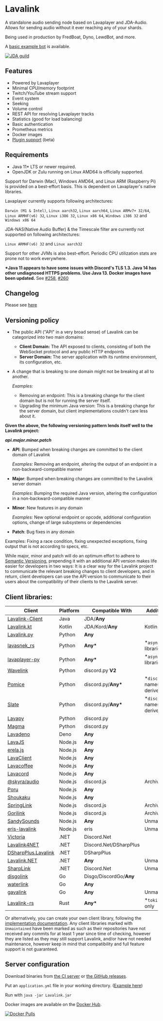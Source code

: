 # Lavalink
A standalone audio sending node based on Lavaplayer and JDA-Audio.
Allows for sending audio without it ever reaching any of your shards.

Being used in production by FredBoat, Dyno, LewdBot, and more.

A [basic example bot](Testbot) is available.

[![JDA guild](https://discordapp.com/api/guilds/125227483518861312/embed.png?style=banner2)](https://discord.gg/jtAWrzU)

## Features
* Powered by Lavaplayer
* Minimal CPU/memory footprint
* Twitch/YouTube stream support
* Event system
* Seeking
* Volume control
* REST API for resolving Lavaplayer tracks
* Statistics (good for load balancing)
* Basic authentication
* Prometheus metrics
* Docker images
* [Plugin support](PLUGINS.md) (beta)

## Requirements

* Java 11* LTS or newer required.
* OpenJDK or Zulu running on Linux AMD64 is officially supported.

Support for Darwin (Mac), Windows AMD64, and Linux ARM (Raspberry Pi) is provided on a best-effort basis. This is dependent on Lavaplayer's native libraries.

Lavaplayer currently supports following architectures: 

`Darwin (M1 & Intel)`, `Linux aarch32`, `Linux aarch64`, `Linux ARMv7+ 32/64`, `Linux ARMHF(v6) 32`, `Linux i386 32`, `Linux x86 64`, `Windows i386 32` and `Windows x86 64`

JDA-NAS(Native Audio Buffer) & the Timescale filter are currently not supported on following architectures: 

`Linux ARMHF(v6) 32` and `Linux aarch32`


Support for other JVMs is also best-effort. Periodic CPU utilization stats are prone not to work everywhere.

**\*Java 11 appears to have some issues with Discord's TLS 1.3. Java 14 has other undiagnosed HTTPS problems. Use Java 13. Docker images have been updated.** See [#258](https://github.com/freyacodes/Lavalink/issues/258), [#260](https://github.com/freyacodes/Lavalink/issues/260)

## Changelog

Please see [here](CHANGELOG.md)

## Versioning policy

- The public API ("API" in a very broad sense) of Lavalink can be categorized into two main domains:
  - **Client Domain:** The API exposed to clients, consisting of both the WebSocket protocol and any public HTTP endpoints
  - **Server Domain:** The server application with its runtime environment, its configuration, etc.

- A change that is breaking to one domain might not be breaking at all to another.

  *Examples:*
  - Removing an endpoint: This is a breaking change for the client domain but is not for running the server itself.
  - Upgrading the minimum Java version: This is a breaking change for the server domain, but client implementations couldn't care less about it.

**Given the above, the following versioning pattern lends itself well to the Lavalink project:**

_**api.major.minor.patch**_

- **API**: Bumped when breaking changes are committed to the client domain of Lavalink

  *Examples:* Removing an endpoint, altering the output of an endpoint in a non-backward-compatible manner
- **Major**: Bumped when breaking changes are committed to the Lavalink server domain

  *Examples:* Bumping the required Java version, altering the configuration in a non-backward-compatible manner
- **Minor**: New features in any domain

  *Examples:* New optional endpoint or opcode, additional configuration options, change of large subsystems or dependencies
- **Patch**: Bug fixes in any domain

Examples: Fixing a race condition, fixing unexpected exceptions, fixing output that is not according to specs, etc.

While major, minor and patch will do an optimum effort to adhere to [Semantic Versioning](https://semver.org/), prepending it with an additional API version makes life easier for developers in two ways: It is a clear way for the Lavalink project to communicate the relevant breaking changes to client developers, and in return, client developers can use the API version to communicate to their users about the compatibility of their clients to the Lavalink server.


## Client libraries:
Client | Platform | Compatible With | Additional Information
-------|----------|-----------------|-----------------------
[Lavalink-Client](https://github.com/freyacodes/lavalink-client) | Java | JDA/**Any** 
[Lavalink.kt](https://github.com/DRSchlaubi/lavalink.kt) | Kotlin | JDA/Kord/**Any** | Kotlin Coroutines
[Lavalink.py](https://github.com/Devoxin/Lavalink.py) | Python | **Any**
[lavasnek_rs](https://github.com/vicky5124/lavasnek_rs) | Python | **Any\*** | *`asyncio`-based libraries only
[lavaplayer-py](https://github.com/HazemMeqdad/lavaplayer) | Python | **Any\*** | *`asyncio`-based libraries only
[Wavelink](https://github.com/PythonistaGuild/Wavelink) | Python | discord.py **V2**
[Pomice](https://github.com/cloudwithax/pomice) | Python | discord.py/**Any\*** | *`discord`-namespace/`discord.py`-derived libraries only
[Slate](https://github.com/Axelware/slate) | Python | discord.py/**Any\*** | *`discord`-namespace/`discord.py`-derived libraries only
[Lavapy](https://github.com/Aspect1103/Lavapy) | Python | discord.py
[Magma](https://github.com/initzx/magma) | Python | discord.py
[Lavadeno](https://github.com/lavaclient/lavadeno) | Deno | **Any**
[LavaJS](https://github.com/OverleapTechnologies/LavaJS) | Node.js | **Any**
[erela.js](https://github.com/MenuDocs/erela.js) | Node.js | **Any**
[LavaClient](https://github.com/lavaclient/lavaclient) | Node.js | **Any**
[Lavacoffee](https://github.com/XzFirzal/lavacoffee) | Node.js | **Any**
[Lavacord](https://github.com/lavacord/lavacord) | Node.js | **Any**
[@skyra/audio](https://github.com/skyra-project/audio) | Node.js | discord.js | Archived
[Poru](https://github.com/parasop/poru) | Node.js | **Any**
[Shoukaku](https://github.com/Deivu/Shoukaku) | Node.js | **Any**
[SpringLink](https://github.com/knyaoo/springlink) | Node.js | discord.js | Archived
[Gorilink](https://github.com/Gorillas-Team/Gorilink) | Node.js | discord.js | Archived/Unmaintained
[SandySounds](https://github.com/MrJohnCoder/SandySounds) | Node.js | **Any** | Unmaintained
[eris-lavalink](https://github.com/briantanner/eris-lavalink) | Node.js | eris | Unmaintained
[Victoria](https://github.com/Yucked/Victoria) | .NET | Discord.Net
[Lavalink4NET](https://github.com/angelobreuer/Lavalink4NET) | .NET | Discord\.Net/DSharpPlus
[DSharpPlus.Lavalink](https://github.com/DSharpPlus/DSharpPlus/tree/master/DSharpPlus.Lavalink) | .NET | DSharpPlus
[Lavalink.NET](https://github.com/Dev-Yukine/Lavalink.NET) | .NET | **Any** | Unmaintained
[SharpLink](https://github.com/Devoxin/SharpLink) | .NET | Discord.Net | Unmaintained
[disgolink](https://github.com/DisgoOrg/disgolink) | Go | Disgo/DiscordGo/**Any**
[waterlink](https://github.com/lukasl-dev/waterlink) | Go | **Any**
[gavalink](https://github.com/foxbot/gavalink) | Go | **Any** | Unmaintained
[Lavalink-rs](https://gitlab.com/vicky5124/lavalink-rs) | Rust | **Any\*** | *`tokio`-based libraries only

Or alternatively, you can create your own client library, following the [implementation documentation](https://github.com/freyacodes/Lavalink/blob/master/IMPLEMENTATION.md).
Any client libraries marked with `Unmaintained` have been marked as such as their repositories have not received any commits for at least 1 year since time of checking,
however they are listed as they may still support Lavalink, and/or have not needed maintenance, however keep in mind that compatibility and full feature support is not guaranteed.

## Server configuration
Download binaries from [the CI server](https://ci.fredboat.com/viewLog.html?buildId=lastSuccessful&buildTypeId=Lavalink_Build&tab=artifacts&guest=1) or [the GitHub releases](https://github.com/freyacodes/Lavalink/releases).

Put an `application.yml` file in your working directory. ([Example here](https://github.com/freyacodes/Lavalink/blob/master/LavalinkServer/application.yml.example))

Run with `java -jar Lavalink.jar`

Docker images are available on the [Docker Hub](https://hub.docker.com/r/fredboat/lavalink/).

[![Docker Pulls](https://img.shields.io/docker/pulls/fredboat/lavalink.svg)](https://hub.docker.com/r/fredboat/lavalink/)
